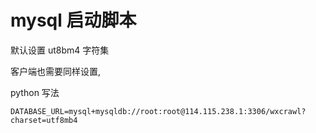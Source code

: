 # mysql 启动脚本

默认设置 ut8bm4 字符集

客户端也需要同样设置,

python 写法
```
DATABASE_URL=mysql+mysqldb://root:root@114.115.238.1:3306/wxcrawl?charset=utf8mb4
```

